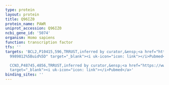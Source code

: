 ```yaml
---
type: protein
layout: protein
title: Q96IZ0
protein_name: PAWR
uniprot_accession: Q96IZ0
ncbi_gene_id: '5074'
organism: Homo sapiens
function: transcription factor
tfs: ''
targets: 'BCL2,P10415,596,TRRUST,inferred by curator,&ensp;<a href="https://www.ncbi.nlm.nih.gov/pubmed/?term=11912153;
  9989812%5Buid%5D" target="_blank"><i uk-icon="icon: link"></i>Pubmed</a>

  CCN3,P48745,4856,TRRUST,inferred by curator,&ensp;<a href="https://www.ncbi.nlm.nih.gov/pubmed/?term=11502835%5Buid%5D"
  target="_blank"><i uk-icon="icon: link"></i>Pubmed</a>'
binding_sites: ''
---
```

